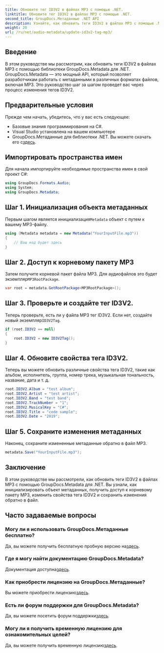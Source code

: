 ```yaml
---
title: Обновите тег ID3V2 в файлах MP3 с помощью .NET.
linktitle: Обновите тег ID3V2 в файлах MP3 с помощью .NET.
second_title: GroupDocs.Метаданные .NET API
description: Узнайте, как обновить теги ID3V2 в файлах MP3 с помощью .NET с GroupDocs.Metadata для эффективного управления файлами.
weight: 20
url: /ru/net/audio-metadata/update-id3v2-tag-mp3/
---
```

## Введение
В этом руководстве мы рассмотрим, как обновить теги ID3V2 в файлах MP3 с помощью библиотеки GroupDocs.Metadata для .NET. GroupDocs.Metadata — это мощный API, который позволяет разработчикам работать с метаданными в различных форматах файлов, включая MP3. Это руководство шаг за шагом проведет вас через процесс изменения тегов ID3V2.
## Предварительные условия
Прежде чем начать, убедитесь, что у вас есть следующее:
- Базовые знания программирования на C#.
- Visual Studio установлена на вашем компьютере
-  GroupDocs.Метаданные для библиотеки .NET. Вы можете скачать его с[здесь](https://releases.groupdocs.com/metadata/net/).

## Импортировать пространства имен
Для начала импортируйте необходимые пространства имен в свой проект C#:
```csharp
using GroupDocs.Formats.Audio;
using System;
using GroupDocs.Metadata;
```
## Шаг 1. Инициализация объекта метаданных
 Первым шагом является инициализация`Metadata` объект с путем к вашему MP3-файлу.
```csharp
using (Metadata metadata = new Metadata("YourInputFile.mp3"))
{
    // Ваш код будет здесь
}
```
## Шаг 2. Доступ к корневому пакету MP3
 Затем получите корневой пакет файла MP3. Для аудиофайлов это будет экземпляр`MP3RootPackage`.
```csharp
var root = metadata.GetRootPackage<MP3RootPackage>();
```
## Шаг 3. Проверьте и создайте тег ID3V2.
 Теперь проверьте, есть ли у файла MP3 тег ID3V2. Если нет, создайте новый экземпляр`ID3V2Tag`.
```csharp
if (root.ID3V2 == null)
{
    root.ID3V2 = new ID3V2Tag();
}
```
## Шаг 4. Обновите свойства тега ID3V2.
Теперь вы можете обновить различные свойства тега ID3V2, такие как альбом, исполнитель, группа, номер трека, музыкальная тональность, название, дата и т. д.
```csharp
root.ID3V2.Album = "test album";
root.ID3V2.Artist = "test artist";
root.ID3V2.Band = "test band";
root.ID3V2.TrackNumber = "1";
root.ID3V2.MusicalKey = "C#";
root.ID3V2.Title = "code sample";
root.ID3V2.Date = "2019";
```
## Шаг 5. Сохраните изменения метаданных
Наконец, сохраните измененные метаданные обратно в файл MP3.
```csharp
metadata.Save("YourInputFile.mp3");
```

## Заключение
В этом руководстве мы рассмотрели, как обновить теги ID3V2 в файлах MP3 с помощью GroupDocs.Metadata для .NET. Вы узнали, как инициализировать объект метаданных, получить доступ к корневому пакету MP3, изменить свойства тега ID3V2 и сохранить изменения обратно в файл.

## Часто задаваемые вопросы
### Могу ли я использовать GroupDocs.Метаданные бесплатно?
 Да, вы можете получить бесплатную пробную версию на[здесь](https://releases.groupdocs.com/).
### Где я могу найти документацию GroupDocs.Metadata?
 Документация доступна[здесь](https://tutorials.groupdocs.com/metadata/net/).
### Как приобрести лицензию на GroupDocs.Метаданные?
 Вы можете приобрести лицензию[здесь](https://purchase.groupdocs.com/buy).
### Есть ли форум поддержки для GroupDocs.Metadata?
 Да, вы можете посетить форум поддержки[здесь](https://forum.groupdocs.com/c/metadata/14).
### Могу ли я получить временную лицензию для ознакомительных целей?
 Да, вы можете получить временную лицензию[здесь](https://purchase.groupdocs.com/temporary-license/).